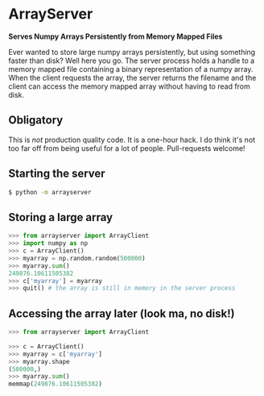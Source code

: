 ArrayServer
===========

**Serves Numpy Arrays Persistently from Memory Mapped Files**

Ever wanted to store large numpy arrays persistently, but using something faster than disk? Well here you go.  The server process holds a handle to a memory mapped file containing a binary representation of a numpy array.  When the client requests the array, the server returns the filename and the client can access the memory mapped array without having to read from disk.

Obligatory
----------

This is *not* production quality code.  It is a one-hour hack.  I do think it's not too far off from being useful for a lot of people.  Pull-requests welcome!

Starting the server
-------------------

```bash
$ python -m arrayserver
```

Storing a large array
---------------------

```python
>>> from arrayserver import ArrayClient
>>> import numpy as np
>>> c = ArrayClient()
>>> myarray = np.random.random(500000)
>>> myarray.sum()
249876.10611505382
>>> c['myarray'] = myarray
>>> quit() # the array is still in memory in the server process
```


Accessing the array later (look ma, no disk!)
---------------------------------------------

```python
>>> from arrayserver import ArrayClient

>>> c = ArrayClient()
>>> myarray = c['myarray']
>>> myarray.shape
(500000,)
>>> myarray.sum()
memmap(249876.10611505382)
```
